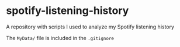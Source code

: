 # spotify-listening-history
A repository with scripts I used to analyze my Spotify listening history

The `MyData/` file is included in the `.gitignore`